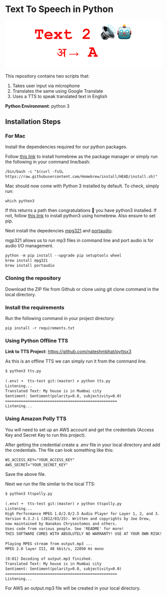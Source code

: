# Text To Speech in Python

![TTS Image](tts-logo.png)

This repository contains two scripts that:
1. Takes user input via microphone
2. Translates the same using Google Translate
3. Uses a TTS to speak translated text in English

**Python Environment**: python 3

## Installation Steps

### For Mac

Install the dependencies required for our python packages. 

Follow [this link](https://brew.sh/) to install homebrew as the package manager or simply run the following in your command line/bash:

```
/bin/bash -c "$(curl -fsSL https://raw.githubusercontent.com/Homebrew/install/HEAD/install.sh)"
```

Mac should now come with Python 3 installed by default. To check, simply run:

```
which python3
```

If this returns a path then congratulations 🎉 you have python3 installed. If not, follow [this link](https://docs.brew.sh/Homebrew-and-Python) to install python3 using homebrew. Also ensure to set pip.

Next install the depedencies [mpg321](https://formulae.brew.sh/formula/mpg321) and [portaudio](https://formulae.brew.sh/formula/portaudio).

mgp321 allows us to run mp3 files in command line and port audio is for audio I/O management.

```
python -m pip install --upgrade pip setuptools wheel
brew install mpg321
brew install portaudio
```

### Cloning the repository

Download the ZIP file from Github or clone using git clone command in the local directory. 

### Install the requirements

Run the following command in your project directory:

```
pip install -r requirements.txt
```

### Using Python Offline TTS

**Link to TTS Project**: https://github.com/nateshmbhat/pyttsx3

As this is an offline TTS we can simply run it from the command line.

```
$ python3 tts.py

(.env) ➜  tts-test git:(master) ✗ python tts.py
Listening...
Translated Text: My house is in Mumbai city
Sentiment: Sentiment(polarity=0.0, subjectivity=0.0)
==================================================
Listening...
```

### Using Amazon Polly TTS

You will need to set up an AWS account and get the credentials (Access Key and Secret Key to run this project). 

After getting the credential create a .env file in your local directory and add the credentials. The file can look something like this:

```
WS_ACCESS_KEY="YOUR_ACCESS_KEY"
AWS_SECRET="YOUR_SECRET_KEY"
```
Save the above file. 

Next we run the file similar to the local TTS:

```
$ python3 ttspolly.py

(.env) ➜  tts-test git:(master) ✗ python ttspolly.py
Listening...
High Performance MPEG 1.0/2.0/2.5 Audio Player for Layer 1, 2, and 3.
Version 0.3.2-1 (2012/03/25). Written and copyrights by Joe Drew,
now maintained by Nanakos Chrysostomos and others.
Uses code from various people. See 'README' for more!
THIS SOFTWARE COMES WITH ABSOLUTELY NO WARRANTY! USE AT YOUR OWN RISK!

Playing MPEG stream from output.mp3 ...
MPEG 2.0 layer III, 48 kbit/s, 22050 Hz mono
                                                                            
[0:01] Decoding of output.mp3 finished.
Translated Text: My house is in Mumbai city
Sentiment: Sentiment(polarity=0.0, subjectivity=0.0)
==================================================
Listening...
```

For AWS an output.mp3 file will be created in your local directory. 
